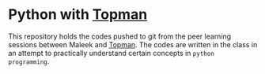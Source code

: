 # Python with [Topman](https://github.com/tpauldike)
This repository holds the codes pushed to git from the peer learning sessions between Maleek and [Topman](https://github.com/tpauldike).
The codes are written in the class in an attempt to practically understand certain concepts in `python programming`.